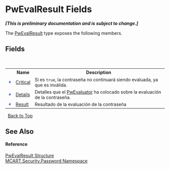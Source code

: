 # PwEvalResult Fields
 _**\[This is preliminary documentation and is subject to change.\]**_

The <a href="ce490786-90eb-803c-6d58-7125afd2adee">PwEvalResult</a> type exposes the following members.


## Fields
&nbsp;<table><tr><th></th><th>Name</th><th>Description</th></tr><tr><td>![Public field](media/pubfield.gif "Public field")</td><td><a href="1833f55e-26c6-77b5-d6e1-2086a0140d97">Critical</a></td><td>
Si es `true`, la contraseña no continuará siendo evaluada, ya que es inválida.</td></tr><tr><td>![Public field](media/pubfield.gif "Public field")</td><td><a href="e47cf3cb-0381-2845-de68-5d95676faee7">Details</a></td><td>
Detalles que el <a href="6178c69b-ee87-5b62-0d76-546d23c256ff">PwEvaluator</a> ha colocado sobre la evaluación de la contraseña.</td></tr><tr><td>![Public field](media/pubfield.gif "Public field")</td><td><a href="df5ef7bc-8d72-8c65-3dc5-6b11a15ad205">Result</a></td><td>
Resultado de la evaluación de la contraseña</td></tr></table>&nbsp;
<a href="#pwevalresult-fields">Back to Top</a>

## See Also


#### Reference
<a href="ce490786-90eb-803c-6d58-7125afd2adee">PwEvalResult Structure</a><br /><a href="dbbe708a-6e0a-d3f8-20a0-94d530d6d526">MCART.Security.Password Namespace</a><br />